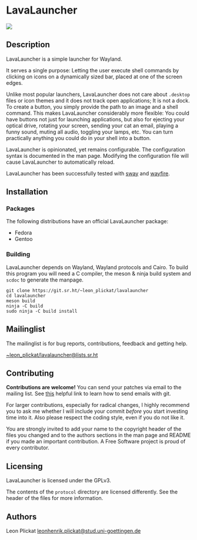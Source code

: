 # LavaLauncher
<img src="https://git.sr.ht/~leon_plickat/lavalauncher/blob/master/.meta/example.jpg">

## Description

LavaLauncher is a simple launcher for Wayland.

It serves a single purpose: Letting the user execute shell commands by clicking
on icons on a dynamically sized bar, placed at one of the screen edges.

Unlike most popular launchers, LavaLauncher does not care about `.desktop`
files or icon themes and it does not track open applications; It is not a dock.
To create a button, you simply provide the path to an image and a shell command.
This makes LavaLauncher considerably more flexible: You could have buttons not
just for launching applications, but also for ejecting your optical drive,
rotating your screen, sending your cat an email, playing a funny sound, muting
all audio, toggling your lamps, etc. You can turn practically anything you could
do in your shell into a button.

LavaLauncher is opinionated, yet remains configurable. The configuration syntax
is documented in the man page. Modifying the configuration file will cause
LavaLauncher to automatically reload.

LavaLauncher has been successfully tested with [sway](https://github.com/swaywm/sway)
and [wayfire](https://github.com/WayfireWM/wayfire).


## Installation

### Packages

The following distributions have an official LavaLauncher package:

* Fedora
* Gentoo

### Building

LavaLauncher depends on Wayland, Wayland protocols and Cairo. To build
this program you will need a C compiler, the meson & ninja build system and
`scdoc` to generate the manpage.

    git clone https://git.sr.ht/~leon_plickat/lavalauncher
    cd lavalauncher
    meson build
    ninja -C build
    sudo ninja -C build install


## Mailinglist

The mailinglist is for bug reports, contributions, feedback and getting help.

[~leon_plickat/lavalauncher@lists.sr.ht](mailto:~leon_plickat/lavalauncher@lists.sr.ht)


## Contributing

**Contributions are welcome!** You can send your patches via email to the
mailing list. See [this](https://git-send-email.io/) helpful link to learn how
to send emails with git.

For larger contributions, especially for radical changes, I highly recommend you
to ask me whether I will include your commit *before* you start investing time
into it. Also please respect the coding style, even if you do not like it.

You are strongly invited to add your name to the copyright header of the files
you changed and to the authors sections in the man page and README if you made
an important contribution. A Free Software project is proud of every contributor.


## Licensing

LavaLauncher is licensed under the GPLv3.

The contents of the `protocol` directory are licensed differently.  See the
header of the files for more information.


## Authors

Leon Plickat <leonhenrik.plickat@stud.uni-goettingen.de>
